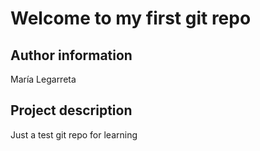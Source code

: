# Welcome to my first git repo

## Author information
María Legarreta

## Project description
Just a test git repo for learning

